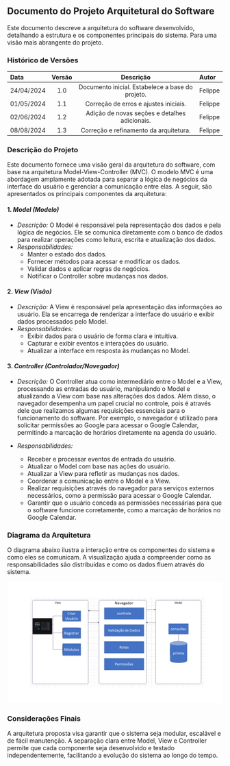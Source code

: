 ## Documento do Projeto Arquitetural do Software

Este documento descreve a arquitetura do software desenvolvido, detalhando a estrutura e os componentes principais do sistema. Para uma visão mais abrangente do projeto.

### Histórico de Versões

| Data       | Versão  | Descrição                          | Autor    |
| :--------- | :-----: | :--------------------------------: | :------- |
| 24/04/2024 | 1.0     | Documento inicial. Estabelece a base do projeto. | Felippe |
| 01/05/2024 | 1.1     | Correção de erros e ajustes iniciais. | Felippe |
| 02/06/2024 | 1.2     | Adição de novas seções e detalhes adicionais. | Felippe |
| 08/08/2024 | 1.3     | Correção e refinamento da arquitetura. | Felippe |


### Descrição do Projeto

Este documento fornece uma visão geral da arquitetura do software, com base na arquitetura Model-View-Controller (MVC). O modelo MVC é uma abordagem amplamente adotada para separar a lógica de negócios da interface do usuário e gerenciar a comunicação entre elas. A seguir, são apresentados os principais componentes da arquitetura:

#### 1. *Model (Modelo)*

- *Descrição:* O Model é responsável pela representação dos dados e pela lógica de negócios. Ele se comunica diretamente com o banco de dados para realizar operações como leitura, escrita e atualização dos dados.
- *Responsabilidades:*
  - Manter o estado dos dados.
  - Fornecer métodos para acessar e modificar os dados.
  - Validar dados e aplicar regras de negócios.
  - Notificar o Controller sobre mudanças nos dados.

#### 2. *View (Visão)*

- *Descrição:* A View é responsável pela apresentação das informações ao usuário. Ela se encarrega de renderizar a interface do usuário e exibir dados processados pelo Model.
- *Responsabilidades:*
  - Exibir dados para o usuário de forma clara e intuitiva.
  - Capturar e exibir eventos e interações do usuário.
  - Atualizar a interface em resposta às mudanças no Model.

#### 3. *Controller (Controlador/Navegador)*

- *Descrição:* O Controller atua como intermediário entre o Model e a View, processando as entradas do usuário, manipulando o Model e atualizando a View com base nas alterações dos dados. Além disso, o navegador desempenha um papel crucial no controle, pois é através dele que realizamos algumas requisições essenciais para o funcionamento do software. Por exemplo, o navegador é utilizado para solicitar permissões ao Google para acessar o Google Calendar, permitindo a marcação de horários diretamente na agenda do usuário.
  
- *Responsabilidades:*
  - Receber e processar eventos de entrada do usuário.
  - Atualizar o Model com base nas ações do usuário.
  - Atualizar a View para refletir as mudanças nos dados.
  - Coordenar a comunicação entre o Model e a View.
  - Realizar requisições através do navegador para serviços externos necessários, como a permissão para acessar o Google Calendar.
  - Garantir que o usuário conceda as permissões necessárias para que o software funcione corretamente, como a marcação de horários no Google Calendar.

### Diagrama da Arquitetura

O diagrama abaixo ilustra a interação entre os componentes do sistema e como eles se comunicam. A visualização ajuda a compreender como as responsabilidades são distribuídas e como os dados fluem através do sistema.

![Diagrama da Arquitetura](ImagemArquitetura.PNG)

### Considerações Finais

A arquitetura proposta visa garantir que o sistema seja modular, escalável e de fácil manutenção. A separação clara entre Model, View e Controller permite que cada componente seja desenvolvido e testado independentemente, facilitando a evolução do sistema ao longo do tempo.
